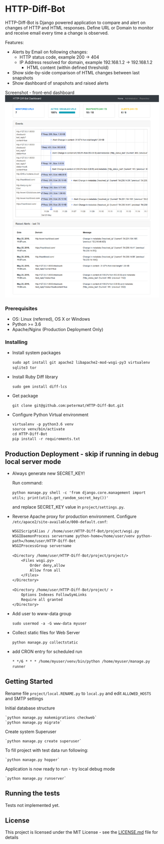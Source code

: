 # HTTP-Diff-Bot

HTTP-Diff-Bot is Django powered application to compare and alert on changes of HTTP and HTML responses.
Define URL or Domain to monitor and receive email every time a change is observed.

Features:

- Alerts by Email on following changes:
	- HTTP status code, example 200 -> 404
  - IP Address resolved for domain, example 192.168.1.2 -> 192.168.1.2
	- HTML content (within defined threshold)
- Show side-by-side comparison of HTML changes between last snapshots
- Show dashboard of snapshots and raised alerts


Screenshot - front-end dashboard
![alt text](screenshot_frontend.png)

### Prerequisites

- OS: Linux (referred), OS X or Windows
- Python >= 3.6
- Apache/Nginx  (Production Deployment Only)

### Installing

- Install system packages

	`sudo apt install git apache2 libapache2-mod-wsgi-py3 virtualenv sqlite3 tor `

- Install Ruby Diff library

	`sudo gem install diff-lcs`

- Get package

	`git clone git@github.com:petermat/HTTP-Diff-Bot.git`

- Configure Python Virtual environment
	```
	virtualenv -p python3.6 venv
	source venv/bin/activate
	cd HTTP-Diff-Bot
	pip install -r requirements.txt
	```

## Production Deployment - skip if running in debug local server mode

- Always generate new SECRET_KEY!

	Run command:

	`python manage.py shell -c 'from django.core.management import utils; print(utils.get_random_secret_key())'`

	and replace SECRET_KEY value in `project/settings.py`.


- Reverse Apache proxy for production environment. Configure `/etc/apace2/site-available/000-default.conf`:

	```
	WSGIScriptAlias / /home/user/HTTP-Diff-Bot/project/wsgi.py
	WSGIDaemonProcess servername python-home=/home/user/venv python-path=/home/user/HTTP-Diff-Bot
	WSGIProcessGroup servername

	<Directory /home/user/HTTP-Diff-Bot/project/project/>
		<Files wsgi.py>
			Order deny,allow
			Allow from all
		</Files>
	</Directory>

	<Directory /home/user/HTTP-Diff-Bot/project/ >
		Options Indexes FollowSymLinks
		Require all granted
	</Directory>
	```

- Add user to www-data group

	`sudo usermod -a -G www-data myuser`

- Collect static files for Web Server

	`python manage.py collectstatic`

- add CRON entry for scheduled run

	`* */6 * * * /home/myuser/venv/bin/python /home/myuser/manage.py runner`


## Getting Started

Rename file `project/local.RENAME.py` to `local.py` and edit `ALLOWED_HOSTS` and SMTP settings

Initial database structure

	`python manage.py makemigrations checkweb`
	`python manage.py migrate`

Create system Superuser

	`python manage.py create superuser`

To fill project with test data run following:

	`python manage.py hopper`

Application is now ready to run - try local debug mode

	`python manage.py runserver`

## Running the tests

Tests not implemented yet.


## License

This project is licensed under the MIT License - see the [LICENSE.md](LICENSE.md) file for details

